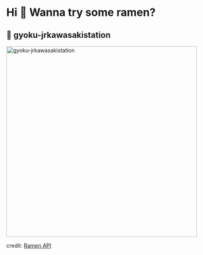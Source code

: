 
  <h1>Hi 👋 Wanna try some ramen?</h1>

  ## 🍜 gyoku-jrkawasakistation

  <img src=https://ramen-api.dev/images/gyoku-jrkawasakistation/gyoku-jrkawasakistation.jpg alt="gyoku-jrkawasakistation" width="500" height="auto"/>

  credit: [Ramen API](https://github.com/yusukebe/ramen-api)
  